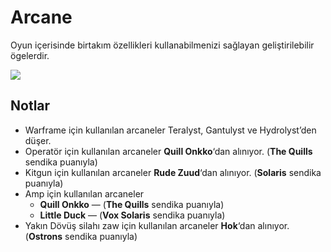 # Arcane

Oyun içerisinde birtakım özellikleri kullanabilmenizi sağlayan geliştirilebilir ögelerdir.

![](https://lh3.googleusercontent.com/EbBZNaYXsWNowi7rz2eU4pfrKtaMUEBxpnQCtSSlWmNe9v0UvK7ChKzHH3EMVUgw4mxcFKvvB0bh5owCIns=w1674-h900-rw-no)

## Notlar  <a id="notlar"></a>

* Warframe için kullanılan arcaneler Teralyst, Gantulyst ve Hydrolyst’den düşer.
* Operatör için kullanılan arcaneler **Quill Onkko**‘dan alınıyor. \(**The Quills** sendika puanıyla\)
* Kitgun için kullanılan arcaneler **Rude Zuud**‘dan alınıyor. \(**Solaris** sendika puanıyla\)
* Amp için kullanılan arcaneler
  * **Quill Onkko** — \(**The Quills** sendika puanıyla\)
  * **Little Duck** — \(**Vox Solaris** sendika puanıyla\)
* Yakın Dövüş silahı zaw için kullanılan arcaneler **Hok**‘dan alınıyor. \(**Ostrons** sendika puanıyla\)

